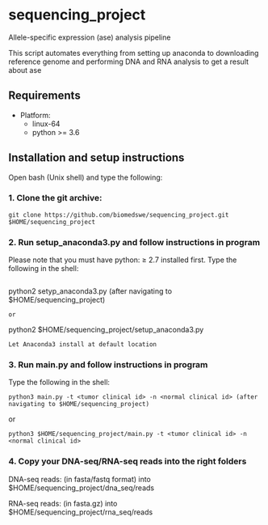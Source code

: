 # sequencing_project
Allele-specific expression (ase) analysis pipeline

This script automates everything from setting up anaconda to downloading reference genome and performing DNA and RNA analysis to get a result about ase

## Requirements
- Platform: 
    - linux-64
    - python >= 3.6
    
    
## Installation and setup instructions
Open bash (Unix shell) and type the following:

### 1. Clone the git archive:


```
git clone https://github.com/biomedswe/sequencing_project.git $HOME/sequencing_project
```

### 2. Run setup_anaconda3.py and follow instructions in program
Please note that you must have python: ≥ 2.7 installed first.
Type the following in the shell:
```
```
python2 setyp_anaconda3.py (after navigating to $HOME/sequencing_project)
```
or
```
python2 $HOME/sequencing_project/setup_anaconda3.py
```
Let Anaconda3 install at default location
```

### 3. Run main.py and follow instructions in program
Type the following in the shell:
```
python3 main.py -t <tumor clinical id> -n <normal clinical id> (after navigating to $HOME/sequencing_project)
```
or
```
python3 $HOME/sequencing_project/main.py -t <tumor clinical id> -n <normal clinical id>
```

### 4. Copy your DNA-seq/RNA-seq reads into the right folders

DNA-seq reads: (in fasta/fastq format) into $HOME/sequencing_project/dna_seq/reads 

RNA-seq reads: (in fasta.gz) into $HOME/sequencing_project/rna_seq/reads
    
 
